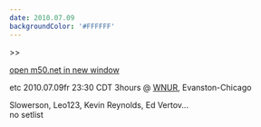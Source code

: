 ```yaml
---
date: 2010.07.09
backgroundColor: '#FFFFFF'
---
```


\>>

[open m50.net in new window  
](http://m50.net/)  

etc 2010.07.09fr 23:30 CDT 3hours @ [WNUR](http://www.wnur.org/), Evanston-Chicago  


Slowerson, Leo123, Kevin Reynolds, Ed Vertov...  
no setlist